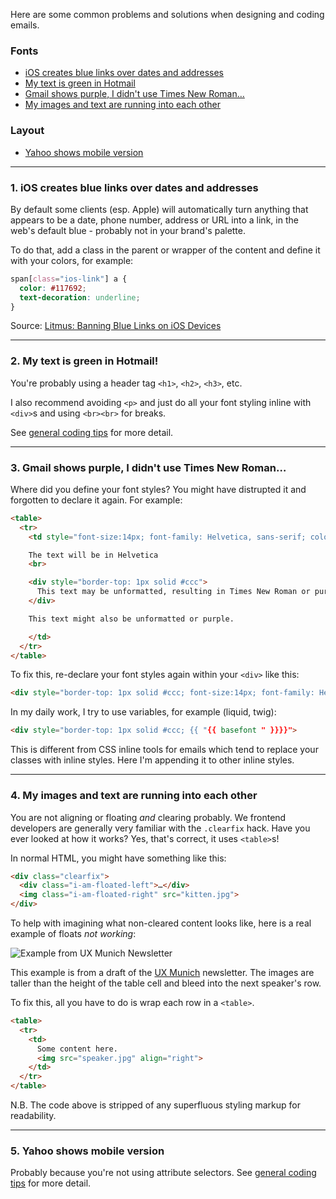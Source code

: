 Here are some common problems and solutions when designing and coding emails.

### Fonts

- [iOS creates blue links over dates and addresses](#1-ios-creates-blue-links-over-dates-and-addresses)
- [My text is green in Hotmail](#2-my-text-is-green-in-hotmail)
- [Gmail shows purple, I didn't use Times New Roman…](#3-gmail-shows-purple-i-didnt-use-times-new-roman)
- [My images and text are running into each other](#4-my-images-and-text-are-running-into-each-other)

### Layout

- [Yahoo shows mobile version](#5-yahoo-shows-mobile-version)

----

### 1. iOS creates blue links over dates and addresses

By default some clients (esp. Apple) will automatically turn anything that appears to be a date, phone number, address or URL into a link, in the web's default blue - probably not in your brand's palette.

To do that, add a class in the parent or wrapper of the content and define it with your colors, for example:

```css
span[class="ios-link"] a {
  color: #117692;
  text-decoration: underline;
}
```

Source: [Litmus: Banning Blue Links on iOS Devices](https://litmus.com/blog/remove-blue-links-ios)

----

### 2. My text is green in Hotmail!

You're probably using a header tag `<h1>`, `<h2>`, `<h3>`, etc.

I also recommend avoiding `<p>` and just do all your font styling inline with `<div>`s and using `<br><br>` for breaks.

See [general coding tips](#) for more detail.

----

### 3. Gmail shows purple, I didn't use Times New Roman…

Where did you define your font styles? You might have distrupted it and forgotten to declare it again. For example:

```html
<table>
  <tr>
    <td style="font-size:14px; font-family: Helvetica, sans-serif; color: #333;">

    The text will be in Helvetica
    <br>

    <div style="border-top: 1px solid #ccc">
      This text may be unformatted, resulting in Times New Roman or purple text (in Gmail).
    </div>

    This text might also be unformatted or purple.

    </td>
  </tr>
</table>
```


To fix this, re-declare your font styles again within your `<div>` like this:

```html
<div style="border-top: 1px solid #ccc; font-size:14px; font-family: Helvetica, sans-serif; color: #333;">
```

In my daily work, I try to use variables, for example (liquid, twig):

```html
<div style="border-top: 1px solid #ccc; {{ "{{ basefont " }}}}">
```

This is different from CSS inline tools for emails which tend to replace your classes with inline styles. Here I'm appending it to other inline styles.

----

### 4. My images and text are running into each other

You are not aligning or floating *and* clearing probably. We frontend developers are generally very familiar with the `.clearfix` hack. Have you ever looked at how it works? Yes, that's correct, it uses `<table>`s!

In normal HTML, you might have something like this:

```html
<div class="clearfix">
  <div class="i-am-floated-left">…</div>
  <img class="i-am-floated-right" src="kitten.jpg">
</div>
```

To help with imagining what non-cleared content looks like, here is a real example of floats *not working*:

![Example from UX Munich Newsletter](http://internations.github.io/antwort/images/examples/uxmunich-clearing-floats.png "Example from UX Munich Newsletter")

This example is from a draft of the [UX Munich](http://uxmunich.com/) newsletter. The images are taller than the height of the table cell and bleed into the next speaker's row.

To fix this, all you have to do is wrap each row in a `<table>`.

```html
<table>
  <tr>
    <td>
      Some content here.
      <img src="speaker.jpg" align="right">
    </td>
  </tr>
</table>
```

N.B. The code above is stripped of any superfluous styling markup for readability.

----

### 5. Yahoo shows mobile version

Probably because you're not using attribute selectors. See [general coding tips](#) for more detail.
